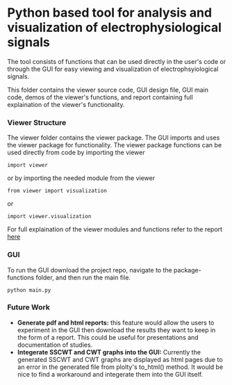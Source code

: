 # Python based tool for analysis and visualization of electrophysiological signals
The tool consists of functions that can be used directly in the user's code or through the GUI for easy viewing and visualization of electrophsyiological signals. 

This folder contains the viewer source code, GUI design file, GUI main code, demos of the viewer's functions, and report containing full explaination of the viewer's functionality.

### Viewer Structure
The viewer folder contains the viewer package. The GUI imports and uses the viewer package for functionality. The viewer package functions can be used directly from code by importing the viewer
```
import viewer
```
or by importing the needed module from the viewer

```
from viewer import visualization
```
or 
```
import viewer.visualization
```
For full explaination of the viewer modules and functions refer to the report [here](Viewer-Report.pdf)


### GUI 
To run the GUI download the project repo, navigate to the package-functions folder, and then run the main file.
```
python main.py
```

### Future Work
- **Generate pdf and html reports:** this feature would allow the users to experiment in the GUI then download the results they want to keep in the form of a report. This could be useful for presentations and documentation of studies.
- **Integerate SSCWT and CWT graphs into the GUI:** Currently the generated SSCWT and CWT graphs are displayed as html pages due to an error in the generated file from plolty's to_html() method. It would be nice to find a workaround and integerate them into the GUI itself.








